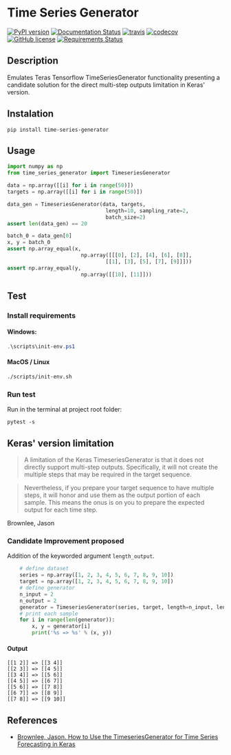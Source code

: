# Time Series Generator

[![PyPI version](https://badge.fury.io/py/time-series-generator.svg)](https://pypi.org/project/time-series-generator/) [![Documentation Status](https://readthedocs.org/projects/time-series-generator/badge/?version=latest)](https://readthedocs.org/projects/time-series-generator/) [![travis](https://app.travis-ci.com/krypton-unite/time_series_generator.svg?branch=master)](https://travis-ci.org/github/krypton-unite/time_series_generator) [![codecov](https://codecov.io/gh/krypton-unite/time_series_generator/branch/master/graph/badge.svg)](https://codecov.io/gh/krypton-unite/time_series_generator) [![GitHub license](https://img.shields.io/github/license/krypton-unite/time_series_generator)](https://github.com/krypton-unite/time_series_predictor) [![Requirements Status](https://requires.io/github/krypton-unite/time_series_generator/requirements.svg?branch=master)](https://requires.io/github/krypton-unite/time_series_generator/requirements/?branch=master)


## Description
Emulates Teras Tensorflow TimeSeriesGenerator functionality presenting a candidate solution for the direct multi-step outputs limitation in Keras' version.

## Instalation

```terminal
pip install time-series-generator
```

## Usage

```python
import numpy as np
from time_series_generator import TimeseriesGenerator

data = np.array([[i] for i in range(50)])
targets = np.array([[i] for i in range(50)])

data_gen = TimeseriesGenerator(data, targets,
                                length=10, sampling_rate=2,
                                batch_size=2)
assert len(data_gen) == 20

batch_0 = data_gen[0]
x, y = batch_0
assert np.array_equal(x,
                        np.array([[[0], [2], [4], [6], [8]],
                                [[1], [3], [5], [7], [9]]]))
assert np.array_equal(y,
                        np.array([[10], [11]]))
```

## Test

### Install requirements

#### Windows:
```powershell
.\scripts\init-env.ps1
```

#### MacOS / Linux
```bash
./scripts/init-env.sh
```

### Run test

Run in the terminal at project root folder:

```terminal
pytest -s
```

## Keras' version limitation
> A limitation of the Keras TimeseriesGenerator is that it does not directly support multi-step outputs. Specifically, it will not create the multiple steps that may be required in the target sequence.

> Nevertheless, if you prepare your target sequence to have multiple steps, it will honor and use them as the output portion of each sample. This means the onus is on you to prepare the expected output for each time step.

Brownlee, Jason

### Candidate Improvement proposed

Addition of the keyworded argument `length_output`.

```python
    # define dataset
    series = np.array([1, 2, 3, 4, 5, 6, 7, 8, 9, 10])
    target = np.array([1, 2, 3, 4, 5, 6, 7, 8, 9, 10])
    # define generator
    n_input = 2
    n_output = 2
    generator = TimeseriesGenerator(series, target, length=n_input, length_output=n_output, batch_size=1)
    # print each sample
    for i in range(len(generator)):
        x, y = generator[i]
        print('%s => %s' % (x, y))
```

#### Output

```terminal
[[1 2]] => [[3 4]]
[[2 3]] => [[4 5]]
[[3 4]] => [[5 6]]
[[4 5]] => [[6 7]]
[[5 6]] => [[7 8]]
[[6 7]] => [[8 9]]
[[7 8]] => [[9 10]]
```

## References
- [Brownlee, Jason. How to Use the TimeseriesGenerator for Time Series Forecasting in Keras](https://machinelearningmastery.com/how-to-improve-deep-learning-model-robustness-by-adding-noise/)